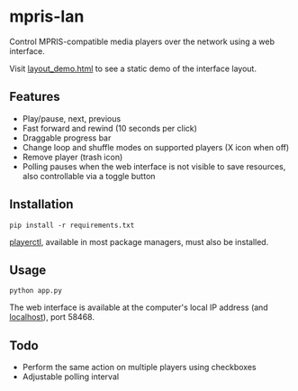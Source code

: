 # mpris-lan

Control MPRIS-compatible media players over the network using a web interface.

Visit [layout_demo.html](layout_demo.html) to see a static demo of the interface layout.

## Features

- Play/pause, next, previous
- Fast forward and rewind (10 seconds per click)
- Draggable progress bar
- Change loop and shuffle modes on supported players (X icon when off)
- Remove player (trash icon)
- Polling pauses when the web interface is not visible to save resources, also controllable via a toggle button

## Installation

```
pip install -r requirements.txt
```

[playerctl](https://github.com/altdesktop/playerctl), available in most package managers, must also be installed.

## Usage

```
python app.py
```
The web interface is available at the computer's local IP address (and [localhost](http://localhost:58468)), port 58468.

## Todo

- Perform the same action on multiple players using checkboxes
- Adjustable polling interval